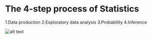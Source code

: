 # The 4-step process of Statistics
  1.Data production
  2.Exploratory data analysis
  3.Probability
  4.Inference

![alt text](https://oli.cmu.edu/repository/webcontent/72712ec00a0001dc418a87e73e8ebb77/_u3_producing_data/webcontent/big_picture_producing_data.gif "4-step-process-of-statistics")
